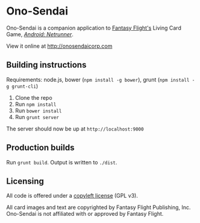 Ono-Sendai
==========

Ono-Sendai is a companion application to [Fantasy Flight's](http://www.fantasyflightgames.com/) Living Card Game, [*Android: Netrunner*](http://www.fantasyflightgames.com/edge_minisite.asp?eidm=207).

View it online at http://onosendaicorp.com

Building instructions
---------------------
Requirements:
  node.js, bower (`npm install -g bower`), grunt (`npm install -g grunt-cli`)

1. Clone the repo
1. Run `npm install`
1. Run `bower install`
1. Run `grunt server`

The server should now be up at `http://localhost:9000`

Production builds
-----------------
Run `grunt build`. Output is written to `./dist`.

Licensing
---------
All code is offered under a [copyleft license](https://github.com/shyndman/ono-sendai/blob/develop/LICENSE) (GPL v3). 

All card images and text are copyrighted by Fantasy Flight Publishing, Inc. Ono-Sendai is not affiliated with or approved by Fantasy Flight.

